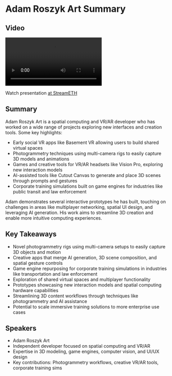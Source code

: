 # Adam Roszyk Art Summary

## Video
<video controls>
<source src="https://vod-cdn.lp-playback.studio/raw/jxf4iblf6wlsyor6526t4tcmtmqa/catalyst-vod-com/hls/9b81wlz10z0xxe6n/index.m3u8" type="application/x-mpegURL">
  Your browser does not support the video tag.
</video>

Watch presentation [at StreamETH](https://streameth.org/edge_city/watch?session=670e4c2950c4a85480bfb610)

## Summary
Adam Roszyk Art is a spatial computing and VR/AR developer who has worked on a wide range of projects exploring new interfaces and creation tools. Some key highlights:

- Early social VR apps like Basement VR allowing users to build shared virtual spaces
- Photogrammetry techniques using multi-camera rigs to easily capture 3D models and animations
- Games and creative tools for VR/AR headsets like Vision Pro, exploring new interaction models
- AI-assisted tools like Cutout Canvas to generate and place 3D scenes through prompts and gestures
- Corporate training simulations built on game engines for industries like public transit and law enforcement

Adam demonstrates several interactive prototypes he has built, touching on challenges in areas like multiplayer networking, spatial UI design, and leveraging AI generation. His work aims to streamline 3D creation and enable more intuitive computing experiences.

## Key Takeaways
- Novel photogrammetry rigs using multi-camera setups to easily capture 3D objects and motion
- Creative apps that merge AI generation, 3D scene composition, and spatial gesture controls
- Game engine repurposing for corporate training simulations in industries like transportation and law enforcement
- Exploration of shared virtual spaces and multiplayer functionality
- Prototypes showcasing new interaction models and spatial computing hardware capabilities
- Streamlining 3D content workflows through techniques like photogrammetry and AI assistance
- Potential to scale immersive training solutions to more enterprise use cases

## Speakers
- Adam Roszyk Art
- Independent developer focused on spatial computing and VR/AR
- Expertise in 3D modeling, game engines, computer vision, and UI/UX design
- Key contributions: Photogrammetry workflows, creative VR/AR tools, corporate training sims

